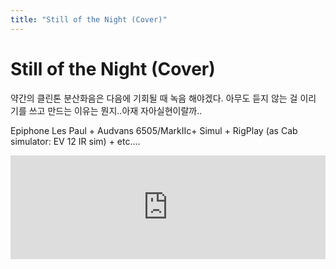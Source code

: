 ```yaml
---
title: "Still of the Night (Cover)"
---
```

# Still of the Night (Cover)


약간의 클린톤 분산화음은 다음에 기회될 때 녹음 해야겠다. 아무도 듣지 않는 걸 이리 기를 쓰고 만드는 이유는 뭔지..아재 자아실현이랄까..




Epiphone Les Paul + Audvans 6505/MarkIIc+ Simul + RigPlay (as Cab simulator: EV 12 IR sim) + etc....







<iframe width="100%" height="166" scrolling="no" frameborder="no" src="https://w.soundcloud.com/player/?url=https%3A//api.soundcloud.com/tracks/268991830&amp;color=ff5500&amp;auto_play=false&amp;hide_related=false&amp;show_comments=true&amp;show_user=true&amp;show_reposts=false"></iframe>





